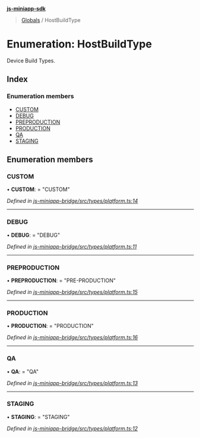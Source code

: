 **[js-miniapp-sdk](../README.md)**

> [Globals](../README.md) / HostBuildType

# Enumeration: HostBuildType

Device Build Types.

## Index

### Enumeration members

* [CUSTOM](hostbuildtype.md#custom)
* [DEBUG](hostbuildtype.md#debug)
* [PREPRODUCTION](hostbuildtype.md#preproduction)
* [PRODUCTION](hostbuildtype.md#production)
* [QA](hostbuildtype.md#qa)
* [STAGING](hostbuildtype.md#staging)

## Enumeration members

### CUSTOM

•  **CUSTOM**:  = "CUSTOM"

*Defined in [js-miniapp-bridge/src/types/platform.ts:14](https://github.com/rakutentech/js-miniapp/blob/4741025/js-miniapp-bridge/src/types/platform.ts#L14)*

___

### DEBUG

•  **DEBUG**:  = "DEBUG"

*Defined in [js-miniapp-bridge/src/types/platform.ts:11](https://github.com/rakutentech/js-miniapp/blob/4741025/js-miniapp-bridge/src/types/platform.ts#L11)*

___

### PREPRODUCTION

•  **PREPRODUCTION**:  = "PRE-PRODUCTION"

*Defined in [js-miniapp-bridge/src/types/platform.ts:15](https://github.com/rakutentech/js-miniapp/blob/4741025/js-miniapp-bridge/src/types/platform.ts#L15)*

___

### PRODUCTION

•  **PRODUCTION**:  = "PRODUCTION"

*Defined in [js-miniapp-bridge/src/types/platform.ts:16](https://github.com/rakutentech/js-miniapp/blob/4741025/js-miniapp-bridge/src/types/platform.ts#L16)*

___

### QA

•  **QA**:  = "QA"

*Defined in [js-miniapp-bridge/src/types/platform.ts:13](https://github.com/rakutentech/js-miniapp/blob/4741025/js-miniapp-bridge/src/types/platform.ts#L13)*

___

### STAGING

•  **STAGING**:  = "STAGING"

*Defined in [js-miniapp-bridge/src/types/platform.ts:12](https://github.com/rakutentech/js-miniapp/blob/4741025/js-miniapp-bridge/src/types/platform.ts#L12)*
